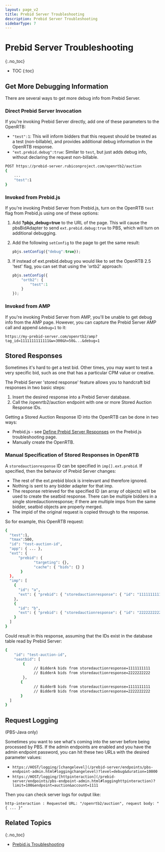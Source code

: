 ```yaml
---
layout: page_v2
title: Prebid Server Troubleshooting
description: Prebid Server Troubleshooting
sidebarType: 7
---
```


# Prebid Server Troubleshooting

{:.no_toc}

- TOC
{:toc}

## Get More Debugging Information

There are several ways to get more debug info from Prebid Server.

### Direct Prebid Server Invocation

If you're invoking Prebid Server directly, add one of these parameters to the OpenRTB:

- `"test":1`: This will inform bidders that this request should be treated as a test (non-billable), and provides additional debug information in the OpenRTB response.
- `"ext.prebid.debug":true`: Similar to `test`, but just adds debug info, without declaring the request non-billable.

```bash
POST https://prebid-server.rubiconproject.com/openrtb2/auction
{
    ...
    "test":1
}
```

### Invoked from Prebid.js

If you're invoking Prebid Server from Prebid.js, turn on the OpenRTB `test` flag from Prebid.js using one of these options:

1. Add **?pbjs_debug=true** to the URL of the page. This will cause the pbsBidAdapter to send `ext.prebid.debug:true` to PBS, which will turn on additional debugging.

2. Add the following `setConfig` to the page to get the same result:

    ```javascript
    pbjs.setConfig({"debug":true});
    ```

3. If instead of ext.prebid.debug you would like to set the OpenRTB 2.5 'test' flag, you can set that using the 'ortb2' approach:

    ```javascript
    pbjs.setConfig({
        "ortb2": {
            "test":1
        }
    });
    ```

### Invoked from AMP

If you're invoking Prebid Server from AMP, you'll be unable to get debug info from the AMP page. However, you can capture the Prebid Server AMP call and append `&debug=1` to it:

```text
https://my-prebid-server.com/openrtb2/amp?tag_id=1111111111111&w=300&h=50&...&debug=1
```

## Stored Responses

Sometimes it's hard to get a test bid. Other times, you may want to test a
very specific bid, such as one that has a particular CPM value or
creative.

The Prebid Server 'stored response' feature allows you to handcraft bid responses in two basic steps:

1. Insert the desired response into a Prebid Server database.
2. Call the /openrtb2/auction endpoint with one or more Stored Auction Response IDs.

Getting a Stored Auction Response ID into the OpenRTB can be done in two ways:

- Prebid.js - see [Define Prebid Server Responses](/troubleshooting/troubleshooting-guide.html#pbs-stored-responses) on the Prebid.js troubleshooting page.
- Manually create the OpenRTB.

### Manual Specification of Stored Responses in OpenRTB

A `storedauctionresponse` ID can be specified in `imp[].ext.prebid`. If specified, then the behavior of Prebid Server changes:

- The rest of the ext.prebid block is irrelevant and therefore ignored.
- Nothing is sent to any bidder adapter for that imp.
- The response retrieved for the specified ID (an array of objects) will be used to create the seatbid response. There can be multiple bidders in a single storedauctionresponse; if there are multiple imps from the same bidder, seatbid objects are properly merged.
- The impid of the original request is copied through to the response.

So for example, this OpenRTB request:

```bash
{
  "test":1,
  "tmax":500,
  "id": "test-auction-id",
  "app": { ... },
  "ext": {
      "prebid": {
             "targeting": {},
             "cache": { "bids": {} }
       }
  },
  "imp": [
    {
      "id": "a",
      "ext": { "prebid": { "storedauctionresponse": { "id": "1111111111" } } }
    },
    {
      "id": "b",
      "ext": { "prebid": { "storedauctionresponse": { "id": "2222222222" } } }
    }
  ]
}
```

Could result in this response, assuming that the IDs exist in the database table read by Prebid Server:

```bash
{
    "id": "test-auction-id",
    "seatbid": [
        {
             // BidderA bids from storedauctionresponse=1111111111
             // BidderA bids from storedauctionresponse=2222222222
        },
       {
             // BidderB bids from storedauctionresponse=1111111111
             // BidderB bids from storedauctionresponse=2222222222
       }
  ]
}
```

## Request Logging

(PBS-Java only)

Sometimes you want to see what's coming into the server before being processed by PBS.
If the admin endpoints are enabled and you have the admin endpoint password, you can
hit these two URLs with the desired parameter values:

- `https://HOST/logging/[changelevel](/prebid-server/endpoints/pbs-endpoint-admin.html#loggingchangelevel)?level=debug&duration=10000`
- `https://HOST/logging/[httpinteraction](/prebid-server/endpoints/pbs-endpoint-admin.html#logginghttpinteraction)?limit=100&endpoint=auction&account=1111`

Then you can check server logs for output like:

```text
http-interaction : Requested URL: "/openrtb2/auction", request body: "{ ... }"
```

## Related Topics

{:.no_toc}

- [Prebid.js Troubleshooting](/troubleshooting/troubleshooting-guide.html)
